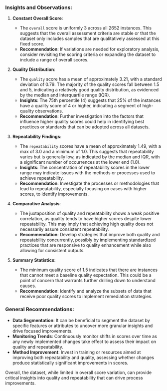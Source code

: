 ### Insights and Observations:

1. **Constant Overall Score**:
   - The `overall` score is uniformly 3 across all 2652 instances. This suggests that the overall assessment criteria are stable or that the dataset only includes samples that are qualitatively assessed at this fixed score. 
   - **Recommendation**: If variations are needed for exploratory analysis, consider revisiting the scoring criteria or expanding the dataset to include a range of overall scores.

2. **Quality Distribution**:
   - The `quality` score has a mean of approximately 3.21, with a standard deviation of 0.79. The majority of the quality scores fall between 1.5 and 5, indicating a relatively good quality distribution, as evidenced by the median and interquartile range (IQR).
   - **Insights**: The 75th percentile (4) suggests that 25% of the instances have a quality score of 4 or higher, indicating a segment of high-quality observations.
   - **Recommendation**: Further investigation into the factors that influence higher quality scores could help in identifying best practices or standards that can be adopted across all datasets.

3. **Repeatability Findings**:
   - The `repeatability` scores have a mean of approximately 1.49, with a max of 3.0 and a minimum of 1.0. This suggests that repeatability varies but is generally low, as indicated by the median and IQR, with a significant number of occurrences at the lower end (1.0).
   - **Insights**: The concentration of repeatability scores in the lower range may indicate issues with the methods or processes used to achieve repeatability.
   - **Recommendation**: Investigate the processes or methodologies that lead to repeatability, especially focusing on cases with higher scores, to identify improvements.

4. **Comparative Analysis**:
   - The juxtaposition of quality and repeatability shows a weak positive correlation, as quality tends to have higher scores despite lower repeatability. This may imply that achieving high quality does not necessarily assure consistent repeatability.
   - **Recommendation**: Develop strategies that improve both quality and repeatability concurrently, possibly by implementing standardized practices that are responsive to quality enhancement while also allowing for consistent outputs.

5. **Summary Statistics**:
   - The minimum quality score of 1.5 indicates that there are instances that cannot meet a baseline quality expectation. This could be a point of concern that warrants further drilling down to understand causes.
   - **Recommendation**: Identify and analyze the subsets of data that receive poor quality scores to implement remediation strategies.

### General Recommendations:
- **Data Segmentation**: It can be beneficial to segment the dataset by specific features or attributes to uncover more granular insights and drive focused improvements.
- **Monitoring Trends**: Continuously monitor shifts in scores over time as any newly implemented changes take effect to assess their impact on quality and repeatability.
- **Method Improvement**: Invest in training or resources aimed at improving both repeatability and quality, assessing whether changes produce statistically significant improvements in scores.

Overall, the dataset, while limited in overall score variation, can provide critical insights into quality and repeatability that can drive process improvements.